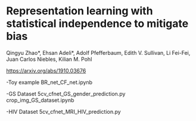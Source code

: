 # Representation learning with statistical independence to mitigate bias

Qingyu Zhao*, Ehsan Adeli*, Adolf Pfefferbaum, Edith V. Sullivan, Li Fei-Fei, Juan Carlos Niebles, Kilian M. Pohl

https://arxiv.org/abs/1910.03676

-Toy example
    BR_net_CF_net.ipynb
    
-GS Dataset
    5cv_cfnet_GS_gender_prediction.py
    crop_img_GS_dataset.ipynb
    
-HIV Dataset
    5cv_cfnet_MRI_HIV_prediction.py
    
